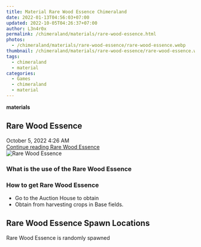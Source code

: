 ```yaml
---
title: Material Rare Wood Essence Chimeraland
date: 2022-01-13T04:56:03+07:00
updated: 2022-10-05T04:26:37+07:00
author: L3n4r0x
permalink: /chimeraland/materials/rare-wood-essence.html
photos:
  - /chimeraland/materials/rare-wood-essence/rare-wood-essence.webp
thumbnail: /chimeraland/materials/rare-wood-essence/rare-wood-essence.webp
tags:
  - chimeraland
  - material
categories:
  - Games
  - chimeraland
  - material
---
```


<section id="bootstrap-wrapper">
  <link
    rel="stylesheet"
    href="https://rawcdn.githack.com/dimaslanjaka/Web-Manajemen/870a349/css/bootstrap-5-3-0-alpha3-wrapper.css"
  />
  <div
    class="row g-0 border rounded overflow-hidden flex-md-row mb-4 shadow-sm position-relative bg-light text-dark"
  >
    <div class="col p-4 d-flex flex-column position-static">
      <strong class="d-inline-block mb-2 text-success">materials</strong>
      <h2 class="mb-0">Rare Wood Essence</h2>
      <div class="mb-1 text-muted">October 5, 2022 4:26 AM</div>
      <a
        href="/chimeraland/materials/rare-wood-essence.html"
        class="stretched-link d-none"
        >Continue reading Rare Wood Essence</a
      >
    </div>
    <div class="col-auto d-none d-lg-block">
      <img
        src="/chimeraland/materials/rare-wood-essence/rare-wood-essence.webp"
        alt="Rare Wood Essence"
      />
    </div>
  </div>
  <div class="row bg-light text-dark">
    <div class="col-lg-6 col-12 mb-2">
      <div class="card">
        <div class="card-body">
          <h3 class="card-title">What is the use of the Rare Wood Essence</h3>
          <div class="card-text"><ul></ul></div>
        </div>
      </div>
    </div>
    <div class="col-lg-6 col-12 mb-2">
      <div class="card">
        <div class="card-body">
          <h3 class="card-title">How to get Rare Wood Essence</h3>
          <div class="card-text">
            <ul>
              <li>Go to the Auction House to obtain</li>
              <li>Obtain from harvesting crops in Base fields.</li>
            </ul>
          </div>
        </div>
      </div>
    </div>
    <div class="col-12 mb-2">
      <h2>Rare Wood Essence Spawn Locations</h2>
      <p>Rare Wood Essence is randomly spawned</p>
    </div>
  </div>
</section>